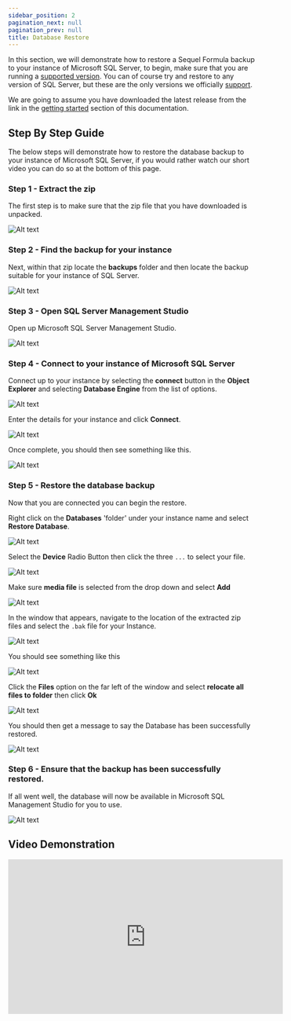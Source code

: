 ```yaml
---
sidebar_position: 2
pagination_next: null
pagination_prev: null
title: Database Restore
---
```


In this section, we will demonstrate how to restore a Sequel Formula backup to your instance of Microsoft SQL Server, to begin, make sure that you are running a [supported version](../about/supported-versions). You can of course try and restore to any version of SQL Server, but these are the only versions we officially [support](../about/supported-versions).

We are going to assume you have downloaded the latest release from the link in the [getting started](../getting-started) section of this documentation.

## Step By Step Guide

The below steps will demonstrate how to restore the database backup to your instance of Microsoft SQL Server, if you would rather watch our short video you can do so at the bottom of this page.

### Step 1 - Extract the zip

The first step is to make sure that the zip file that you have downloaded is unpacked. 

![Alt text](../../static/img/database-restore/zip-unpacked.png)

### Step 2 - Find the backup for your instance

Next, within that zip locate the **backups** folder and then locate the backup suitable for your instance of SQL Server.

![Alt text](../../static/img/database-restore/database-list.png)

### Step 3 - Open SQL Server Management Studio

Open up Microsoft SQL Server Management Studio.

![Alt text](../../static/img/database-restore/ssms-not-connected.png)

### Step 4 - Connect to your instance of Microsoft SQL Server

Connect up to your instance by selecting the **connect** button in the **Object Explorer** and selecting **Database Engine** from the list of options.

![Alt text](../../static/img/database-restore/ssms-connection-1.png)

Enter the details for your instance and click **Connect**. 

![Alt text](../../static/img/database-restore/ssms-connection-2.png)

Once complete, you should then see something like this. 

![Alt text](../../static/img/database-restore/ssms-connected.png)

### Step 5 - Restore the database backup

Now that you are connected you can begin the restore.

Right click on the **Databases** 'folder' under your instance name and select **Restore Database**.

![Alt text](../../static/img/database-restore/ssms-restore-db-1.png)

Select the **Device** Radio Button then click the three `...` to select your file.

![Alt text](../../static/img/database-restore/ssms-restore-db-2.png)

Make sure **media file** is selected from the drop down and select **Add**

![Alt text](../../static/img/database-restore/ssms-restore-db-3.png)

In the window that appears, navigate to the location of the extracted zip files and select the `.bak` file for your Instance.

![Alt text](../../static/img/database-restore/ssms-restore-db-4.png)

You should see something like this

![Alt text](../../static/img/database-restore/ssms-restore-db-5.png)

Click the **Files** option on the far left of the window and select **relocate all files to folder** then click **Ok**

![Alt text](../../static/img/database-restore/ssms-restore-db-6.png)

You should then get a message to say the Database has been successfully restored.

![Alt text](../../static/img/database-restore/ssms-restore-db-7.png)

### Step 6 - Ensure that the backup has been successfully restored. 

If all went well, the database will now be available in Microsoft SQL Management Studio for you to use.

![Alt text](../../static/img/database-restore/database-list.png)

## Video Demonstration

<iframe width="560" height="315" src="https://www.youtube.com/embed/g89yXpLzLhs" title="YouTube video player" frameborder="0" allow="accelerometer; autoplay; clipboard-write; encrypted-media; gyroscope; picture-in-picture; web-share" allowfullscreen></iframe>